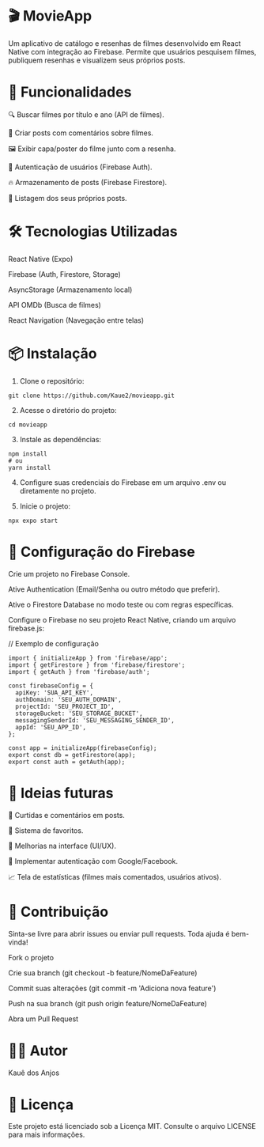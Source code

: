 # 🎬 MovieApp
Um aplicativo de catálogo e resenhas de filmes desenvolvido em React Native com integração ao Firebase. Permite que usuários pesquisem filmes, publiquem resenhas e visualizem seus próprios posts.



# 🚀 Funcionalidades
  🔍 Buscar filmes por título e ano (API de filmes).

  📝 Criar posts com comentários sobre filmes.

  🖼️ Exibir capa/poster do filme junto com a resenha.

  👥 Autenticação de usuários (Firebase Auth).

  🔥 Armazenamento de posts (Firebase Firestore).

  👤 Listagem dos seus próprios posts.

# 🛠️ Tecnologias Utilizadas
  React Native (Expo)

  Firebase (Auth, Firestore, Storage)

  AsyncStorage (Armazenamento local)

  API OMDb (Busca de filmes)

  React Navigation (Navegação entre telas)

# 📦 Instalação
  1. Clone o repositório:

    git clone https://github.com/Kaue2/movieapp.git
    
  2. Acesse o diretório do projeto:

    cd movieapp
    
  3. Instale as dependências:

    npm install
    # ou
    yarn install
    
  4. Configure suas credenciais do Firebase em um arquivo .env ou diretamente no projeto.

  5. Inicie o projeto:

    npx expo start
    
# 🔑 Configuração do Firebase
Crie um projeto no Firebase Console.

Ative Authentication (Email/Senha ou outro método que preferir).

Ative o Firestore Database no modo teste ou com regras específicas.

Configure o Firebase no seu projeto React Native, criando um arquivo firebase.js:


  // Exemplo de configuração
  
    import { initializeApp } from 'firebase/app';
    import { getFirestore } from 'firebase/firestore';
    import { getAuth } from 'firebase/auth';
    
    const firebaseConfig = {
      apiKey: 'SUA_API_KEY',
      authDomain: 'SEU_AUTH_DOMAIN',
      projectId: 'SEU_PROJECT_ID',
      storageBucket: 'SEU_STORAGE_BUCKET',
      messagingSenderId: 'SEU_MESSAGING_SENDER_ID',
      appId: 'SEU_APP_ID',
    };
    
    const app = initializeApp(firebaseConfig);
    export const db = getFirestore(app);
    export const auth = getAuth(app);
    
# 🧠 Ideias futuras
💬 Curtidas e comentários em posts.

🌟 Sistema de favoritos.

🎨 Melhorias na interface (UI/UX).

🔐 Implementar autenticação com Google/Facebook.

📈 Tela de estatísticas (filmes mais comentados, usuários ativos).

# 🤝 Contribuição
Sinta-se livre para abrir issues ou enviar pull requests. Toda ajuda é bem-vinda!

Fork o projeto

Crie sua branch (git checkout -b feature/NomeDaFeature)

Commit suas alterações (git commit -m 'Adiciona nova feature')

Push na sua branch (git push origin feature/NomeDaFeature)

Abra um Pull Request

# 🧑‍💻 Autor
Kauê dos Anjos

# 📝 Licença
Este projeto está licenciado sob a Licença MIT. Consulte o arquivo LICENSE para mais informações.
